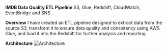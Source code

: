 **IMDB Data Quality ETL Pipeline**
S3, Glue, Redshift, CloudWatch, EventBridge and SNS

**Overview**
I have created an ETL pipeline designed to extract data from the source S3, transform it to ensure data quality and consistency using AWS Glue, and load it into the Redshift for further analysis and reporting.

**Architecture**
![Architecture](https://github.com/user-attachments/assets/c6b582e0-aeb4-4036-9822-9bb8aa6fef15)



